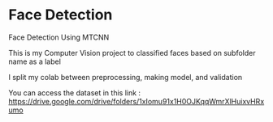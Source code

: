 # Face Detection
 Face Detection Using MTCNN

This is my Computer Vision project to classified faces based on subfolder name as a label

I split my colab between preprocessing, making model, and validation

You can access the dataset in this link :
https://drive.google.com/drive/folders/1xIomu91x1H0OJKqqWmrXlHuixvHRxumo
